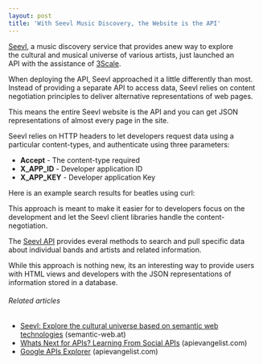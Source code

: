 ```yaml
---
layout: post
title: 'With Seevl Music Discovery, the Website is the API'
---
```

<a title="Seevl" href="seevl.net"><img style="padding: 15px;" src="http://kinlane-productions.s3.amazonaws.com/api-evangelist/seevl_logo1.png" alt="" align="right" /></a><a title="Seevl" href="seevl.net">Seevl</a>, a music discovery service that provides anew way to explore the cultural and musical universe of various artists, just launched an API with the assistance of <a title="3Scale" href="http://www.3scale.net">3Scale</a>.<p></p>
When deploying the API, Seevl approached it a little differently than most.  Instead of providing a separate API to access data,  Seevl relies on content negotiation principles to deliver alternative representations of web pages.<p></p>
This means the entire Seevl website is the API and you can get JSON representations of almost every page in the site.<p></p>
Seevl relies on HTTP headers to let developers request data using a particular content-types, and authenticate using three parameters:
<ul class="mainlist">
	<li><strong>Accept</strong> - The content-type required</li>
	<li><strong>X_APP_ID</strong> - Developer application ID</li>
	<li><strong>X_APP_KEY</strong> - Developer application Key</li>
</ul>
Here is an example search results for beatles using curl:<p></p>
<script src="https://gist.github.com/996079.js?file=Seevl%20API%20Request"></script><p></p>
This approach is meant to make it easier for to developers focus on the development and let the Seevl client libraries handle the content-negotiation.<p></p>
The <a title="Seevl API" href="http://developers.seevl.net/">Seevl API</a> provides everal methods to search and pull specific data about individual bands and artists and related information.<p></p>
While this approach is nothing new, its an interesting way to provide users with HTML views and developers with the JSON representations of information stored in a database.
<h6 class="zemanta-related-title" style="font-size: 1em;">Related articles</h6>
<ul class="zemanta-article-ul">
	<li class="zemanta-article-ul-li"><a href="http://blog.semantic-web.at/2011/05/19/seevl-explore-the-cultural-universe-based-on-semantic-web-technologies/">Seevl: Explore the cultural universe based on semantic web technologies</a> (semantic-web.at)</li>
	<li class="zemanta-article-ul-li"><a href="http://blog.apievangelist.com/2011/05/24/whats-next-for-apis-learning-from-social-apis/">Whats Next for APIs? Learning From Social APIs</a> (apievangelist.com)</li>
	<li class="zemanta-article-ul-li"><a href="http://blog.apievangelist.com/2011/05/21/google-apis-explorer/">Google APIs Explorer</a> (apievangelist.com)</li>
</ul>
